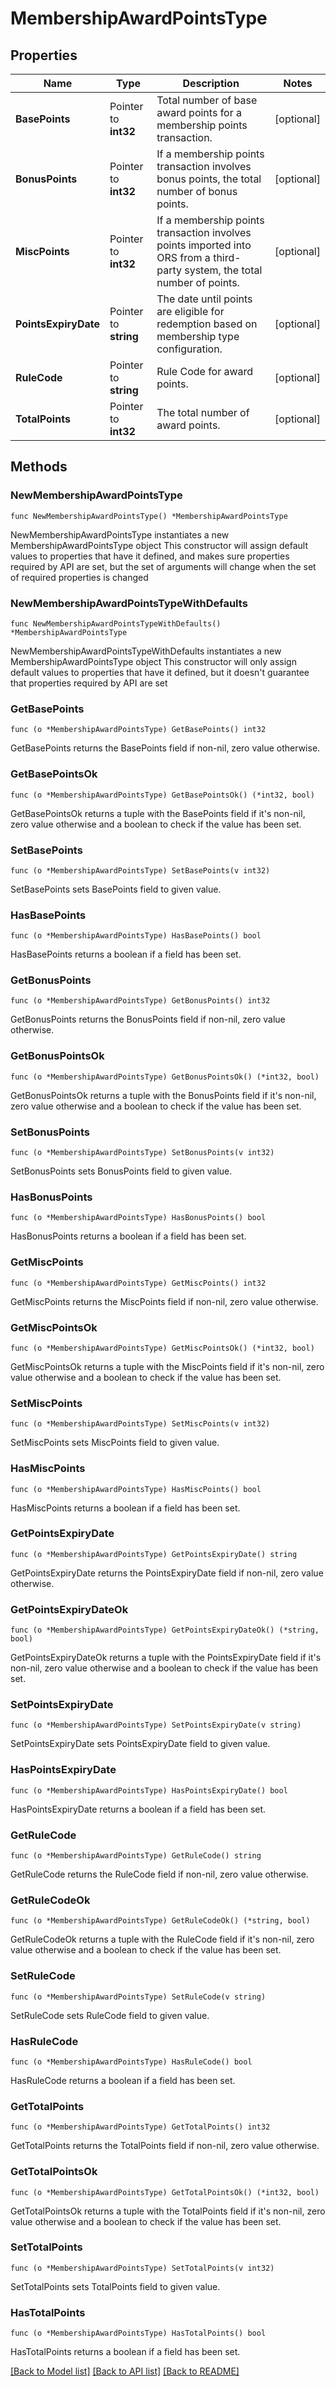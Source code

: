 # MembershipAwardPointsType

## Properties

Name | Type | Description | Notes
------------ | ------------- | ------------- | -------------
**BasePoints** | Pointer to **int32** | Total number of base award points for a membership points transaction. | [optional] 
**BonusPoints** | Pointer to **int32** | If a membership points transaction involves bonus points, the total number of bonus points. | [optional] 
**MiscPoints** | Pointer to **int32** | If a membership points transaction involves points imported into ORS from a third-party system, the total number of points. | [optional] 
**PointsExpiryDate** | Pointer to **string** | The date until points are eligible for redemption based on membership type configuration. | [optional] 
**RuleCode** | Pointer to **string** | Rule Code for award points. | [optional] 
**TotalPoints** | Pointer to **int32** | The total number of award points. | [optional] 

## Methods

### NewMembershipAwardPointsType

`func NewMembershipAwardPointsType() *MembershipAwardPointsType`

NewMembershipAwardPointsType instantiates a new MembershipAwardPointsType object
This constructor will assign default values to properties that have it defined,
and makes sure properties required by API are set, but the set of arguments
will change when the set of required properties is changed

### NewMembershipAwardPointsTypeWithDefaults

`func NewMembershipAwardPointsTypeWithDefaults() *MembershipAwardPointsType`

NewMembershipAwardPointsTypeWithDefaults instantiates a new MembershipAwardPointsType object
This constructor will only assign default values to properties that have it defined,
but it doesn't guarantee that properties required by API are set

### GetBasePoints

`func (o *MembershipAwardPointsType) GetBasePoints() int32`

GetBasePoints returns the BasePoints field if non-nil, zero value otherwise.

### GetBasePointsOk

`func (o *MembershipAwardPointsType) GetBasePointsOk() (*int32, bool)`

GetBasePointsOk returns a tuple with the BasePoints field if it's non-nil, zero value otherwise
and a boolean to check if the value has been set.

### SetBasePoints

`func (o *MembershipAwardPointsType) SetBasePoints(v int32)`

SetBasePoints sets BasePoints field to given value.

### HasBasePoints

`func (o *MembershipAwardPointsType) HasBasePoints() bool`

HasBasePoints returns a boolean if a field has been set.

### GetBonusPoints

`func (o *MembershipAwardPointsType) GetBonusPoints() int32`

GetBonusPoints returns the BonusPoints field if non-nil, zero value otherwise.

### GetBonusPointsOk

`func (o *MembershipAwardPointsType) GetBonusPointsOk() (*int32, bool)`

GetBonusPointsOk returns a tuple with the BonusPoints field if it's non-nil, zero value otherwise
and a boolean to check if the value has been set.

### SetBonusPoints

`func (o *MembershipAwardPointsType) SetBonusPoints(v int32)`

SetBonusPoints sets BonusPoints field to given value.

### HasBonusPoints

`func (o *MembershipAwardPointsType) HasBonusPoints() bool`

HasBonusPoints returns a boolean if a field has been set.

### GetMiscPoints

`func (o *MembershipAwardPointsType) GetMiscPoints() int32`

GetMiscPoints returns the MiscPoints field if non-nil, zero value otherwise.

### GetMiscPointsOk

`func (o *MembershipAwardPointsType) GetMiscPointsOk() (*int32, bool)`

GetMiscPointsOk returns a tuple with the MiscPoints field if it's non-nil, zero value otherwise
and a boolean to check if the value has been set.

### SetMiscPoints

`func (o *MembershipAwardPointsType) SetMiscPoints(v int32)`

SetMiscPoints sets MiscPoints field to given value.

### HasMiscPoints

`func (o *MembershipAwardPointsType) HasMiscPoints() bool`

HasMiscPoints returns a boolean if a field has been set.

### GetPointsExpiryDate

`func (o *MembershipAwardPointsType) GetPointsExpiryDate() string`

GetPointsExpiryDate returns the PointsExpiryDate field if non-nil, zero value otherwise.

### GetPointsExpiryDateOk

`func (o *MembershipAwardPointsType) GetPointsExpiryDateOk() (*string, bool)`

GetPointsExpiryDateOk returns a tuple with the PointsExpiryDate field if it's non-nil, zero value otherwise
and a boolean to check if the value has been set.

### SetPointsExpiryDate

`func (o *MembershipAwardPointsType) SetPointsExpiryDate(v string)`

SetPointsExpiryDate sets PointsExpiryDate field to given value.

### HasPointsExpiryDate

`func (o *MembershipAwardPointsType) HasPointsExpiryDate() bool`

HasPointsExpiryDate returns a boolean if a field has been set.

### GetRuleCode

`func (o *MembershipAwardPointsType) GetRuleCode() string`

GetRuleCode returns the RuleCode field if non-nil, zero value otherwise.

### GetRuleCodeOk

`func (o *MembershipAwardPointsType) GetRuleCodeOk() (*string, bool)`

GetRuleCodeOk returns a tuple with the RuleCode field if it's non-nil, zero value otherwise
and a boolean to check if the value has been set.

### SetRuleCode

`func (o *MembershipAwardPointsType) SetRuleCode(v string)`

SetRuleCode sets RuleCode field to given value.

### HasRuleCode

`func (o *MembershipAwardPointsType) HasRuleCode() bool`

HasRuleCode returns a boolean if a field has been set.

### GetTotalPoints

`func (o *MembershipAwardPointsType) GetTotalPoints() int32`

GetTotalPoints returns the TotalPoints field if non-nil, zero value otherwise.

### GetTotalPointsOk

`func (o *MembershipAwardPointsType) GetTotalPointsOk() (*int32, bool)`

GetTotalPointsOk returns a tuple with the TotalPoints field if it's non-nil, zero value otherwise
and a boolean to check if the value has been set.

### SetTotalPoints

`func (o *MembershipAwardPointsType) SetTotalPoints(v int32)`

SetTotalPoints sets TotalPoints field to given value.

### HasTotalPoints

`func (o *MembershipAwardPointsType) HasTotalPoints() bool`

HasTotalPoints returns a boolean if a field has been set.


[[Back to Model list]](../README.md#documentation-for-models) [[Back to API list]](../README.md#documentation-for-api-endpoints) [[Back to README]](../README.md)


